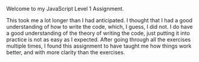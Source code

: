 Welcome to my JavaScript Level 1 Assignment.

This took me a lot longer than I had anticipated.  I thought that I had a good
understanding of how to write the code, which, I guess, I did not.  I do have a
good understanding of the theory of writing the code, just putting it into practice
is not as easy as I expected.  After going through all the exercises multiple
times, I found this assignment to have taught me how things work better, and 
with more clarity than the exercises.
